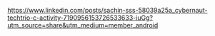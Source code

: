 https://www.linkedin.com/posts/sachin-sss-58039a25a_cybernaut-techtrio-c-activity-7190956153726533633-iuGg?utm_source=share&utm_medium=member_android
